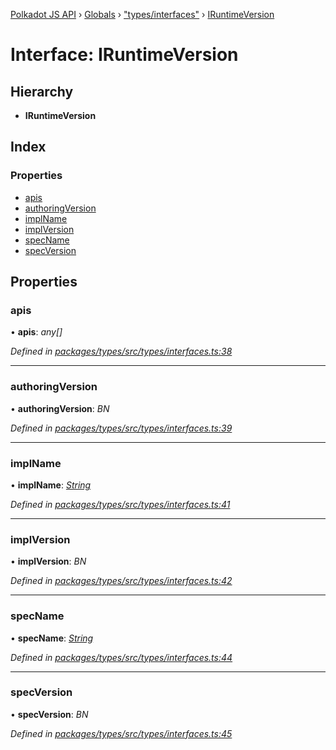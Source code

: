 [Polkadot JS API](../README.md) › [Globals](../globals.md) › ["types/interfaces"](../modules/_types_interfaces_.md) › [IRuntimeVersion](_types_interfaces_.iruntimeversion.md)

# Interface: IRuntimeVersion

## Hierarchy

* **IRuntimeVersion**

## Index

### Properties

* [apis](_types_interfaces_.iruntimeversion.md#apis)
* [authoringVersion](_types_interfaces_.iruntimeversion.md#authoringversion)
* [implName](_types_interfaces_.iruntimeversion.md#implname)
* [implVersion](_types_interfaces_.iruntimeversion.md#implversion)
* [specName](_types_interfaces_.iruntimeversion.md#specname)
* [specVersion](_types_interfaces_.iruntimeversion.md#specversion)

## Properties

###  apis

• **apis**: *any[]*

*Defined in [packages/types/src/types/interfaces.ts:38](https://github.com/polkadot-js/api/blob/2e83d92adc/packages/types/src/types/interfaces.ts#L38)*

___

###  authoringVersion

• **authoringVersion**: *BN*

*Defined in [packages/types/src/types/interfaces.ts:39](https://github.com/polkadot-js/api/blob/2e83d92adc/packages/types/src/types/interfaces.ts#L39)*

___

###  implName

• **implName**: *[String](../classes/_primitive_text_.text.md#static-string)*

*Defined in [packages/types/src/types/interfaces.ts:41](https://github.com/polkadot-js/api/blob/2e83d92adc/packages/types/src/types/interfaces.ts#L41)*

___

###  implVersion

• **implVersion**: *BN*

*Defined in [packages/types/src/types/interfaces.ts:42](https://github.com/polkadot-js/api/blob/2e83d92adc/packages/types/src/types/interfaces.ts#L42)*

___

###  specName

• **specName**: *[String](../classes/_primitive_text_.text.md#static-string)*

*Defined in [packages/types/src/types/interfaces.ts:44](https://github.com/polkadot-js/api/blob/2e83d92adc/packages/types/src/types/interfaces.ts#L44)*

___

###  specVersion

• **specVersion**: *BN*

*Defined in [packages/types/src/types/interfaces.ts:45](https://github.com/polkadot-js/api/blob/2e83d92adc/packages/types/src/types/interfaces.ts#L45)*
